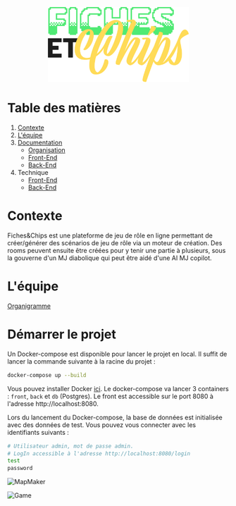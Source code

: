 <p align="center">
  <a href="https://github.com/Ganarok/fichesetchips/wiki" target="blank"><img src="./doc/design/logo/Fichier 4@4x.png" width="320" alt="F&C Logo" /></a> <br>
</p>

Table des matières
===
1. [Contexte](#contexte)
2. [L'équipe](#léquipe)
3. [Documentation](https://github.com/Ganarok/fichesetchips/wiki)
    + [Organisation](https://github.com/Ganarok/fichesetchips/wiki/Gitflow-&-Environnements)
    + [Front-End](https://github.com/Ganarok/fichesetchips/wiki/Documentation-Front-End)
    + [Back-End](https://github.com/Ganarok/fichesetchips/wiki/Documentation-Back-End)
4. Technique
    + [Front-End](./front)
    + [Back-End](./backnest)

Contexte
===
Fiches&Chips est une plateforme de jeu de rôle en ligne permettant de créer/générer des scénarios de jeu de rôle via un moteur de création. Des rooms peuvent ensuite être créées pour y tenir une partie à plusieurs, sous la gouverne d'un MJ diabolique qui peut être aidé d'une AI MJ copilot.

L'équipe
===
[Organigramme](https://github.com/Ganarok/fichesetchips/wiki/Organigramme)

Démarrer le projet
===

Un Docker-compose est disponible pour lancer le projet en local. Il suffit de lancer la commande suivante à la racine du projet :

```bash
docker-compose up --build
```

Vous pouvez installer Docker [ici](https://docs.docker.com/engine/install/). Le docker-compose va lancer 3 containers : `front`, `back` et `db` (Postgres). Le front est accessible sur le port 8080 à l'adresse http://localhost:8080.

Lors du lancement du Docker-compose, la base de données est initialisée avec des données de test. Vous pouvez vous connecter avec les identifiants suivants :

```bash
# Utilisateur admin, mot de passe admin.
# LogIn accessible à l'adresse http://localhost:8080/login
test
password
```

![MapMaker](https://cdn.discordapp.com/attachments/559487643327528985/1103399468709183488/Capture_decran_2023-05-03_a_21.15.29.png)

![Game](https://cdn.discordapp.com/attachments/559487643327528985/1103398906869583872/Capture_decran_2023-05-03_a_21.13.13.png)
